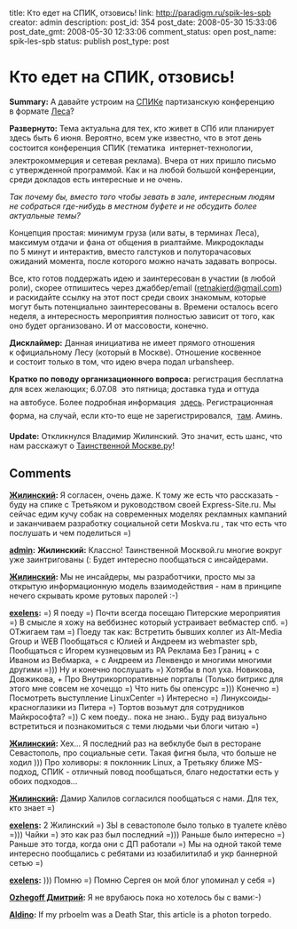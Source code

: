title: Кто едет на СПИК, отзовись!
link: http://paradigm.ru/spik-les-spb
creator: admin
description: 
post_id: 354
post_date: 2008-05-30 15:33:06
post_date_gmt: 2008-05-30 12:33:06
comment_status: open
post_name: spik-les-spb
status: publish
post_type: post

# Кто едет на СПИК, отзовись!

**Summary:** А давайте устроим на [СПИКе](http://sp-ic.ru/) партизанскую конференцию в формате [Леса](http://partyconf.ru/)?

**Развернуто:** Тема актуальна для тех, кто живет в СПб или планирует здесь быть 6 июня. Вероятно, всем уже известно, что в этот день состоится конференция СПИК (тематика  интернет-технологии, электрокоммерция и сетевая реклама). Вчера от них пришло письмо с утвержденной программой. Как и на любой большой конференции, среди докладов есть интересные и не очень.

_Так почему бы, вместо того чтобы зевать в зале, интересным людям не собраться где-нибудь в местном буфете и не обсудить более актуальные темы?_

Концепция простая: минимум груза (или ваты, в терминах Леса), максимум отдачи и фана от общения в риалтайме. Микродоклады по 5 минут и интерактив, вместо галстуков и полуторачасовых ожиданий момента, после которого можно начать задавать вопросы.

Все, кто готов поддержать идею и заинтересован в участии (в любой роли), скорее отпишитесь через джаббер/email (retnakierd@gmail.com) и раскидайте ссылку на этот пост среди своих знакомым, которые могут быть потенциально заинтересованы в. Времени осталось всего неделя, а интересность мероприятия полностью зависит от того, как оно будет организовано. И от массовости, конечно.

**Дисклаймер:** Данная инициатива не имеет прямого отношения к официальному Лесу (который в Москве). Отношение косвенное и состоит только в том, что идею вчера подал urbansheep.

**Кратко по поводу организационного вопроса:** регистрация бесплатна для всех желающих; 6.07.08  это пятница; доставка туда и оттуда на автобусе. Более подробная информация  [здесь](http://www.sp-ik.ru/). Регистрационная форма, на случай, если кто-то еще не зарегистрировался,  [там](http://www.sp-ik.ru/registration/2008/regform.php?WEB_FORM_ID=27). Аминь.

**Update:** Откликнулся Владимир Жилинский. Это значит, есть шанс, что нам расскажут о [Таинственной Москве.ру](http://zhilinsky.ru/2008/05/30/moskva/)!

## Comments

**[Жилинский](#825 "2008-05-30 16:07:59"):** Я согласен, очень даже. К тому же есть что рассказать - буду на спике с Третьяком и руководством своей Express-Site.ru. Мы сейчас едим кучу собак на современных моделях рекламных кампаний и заканчиваем разработку социальной сети Moskva.ru , так что есть что послушать и чем поделиться =)

**[admin](#826 "2008-05-30 16:49:50"):** **Жилинский:** Классно! Таинственной Москвой.ru многие вокруг уже заинтригованы (: Будет интересно пообщаться с инсайдерами.

**[Жилинский](#827 "2008-05-30 16:59:03"):** Мы не инсайдеры, мы разработчики, просто мы за открытую информационную модель взаимодействия - нам в принципе нечего скрывать кроме рутовых паролей :-)

**[exelens](#835 "2008-05-31 10:47:09"):** =) Я поеду =) Почти всегда посещаю Питерские мероприятия =) В смысле я хожу на веббизнес который устраивает вебмастер спб. =) ОТжигаем там =) Поеду так как: Встретить бывших коллег из Alt-Media Group и WEB Пообщаться с Юлией и Андреем из webmaster spb, Пообщаться с Игорем кузнецовым из РА Реклама Без Границ + с Иваном из Вебмарка, + с Андреем из Ленвендо и многими многими другими =))) Ну и конечно послушать =) Хотябы в пол уха. Новикова, Довжикова, + Про Внутрикорпоративные порталы (Только битрикс для этого мне совсем не хочеццо =) Что нить бы опенсурс =))) Конечно =) Посмотреть выступление LinuxCenter =) Интересно =) Линуксоиды-красноглазики из Питера =) Тортов возьмут для сотрудников Майкрософта? =)) С кем поеду.. пока не знаю.. Буду рад визуально встретиться и познакомиться с теми людьми чьи блоги читаю =)

**[Жилинский](#836 "2008-05-31 11:54:01"):** Хех... Я последний раз на вебклубе был в ресторане Севастополь, про социальные сети. Такая фигня была, что больше не ходил ))) Про холиворы: я поклонник Linux, а Третьяку ближе MS-подход, СПИК - отличный повод пообщаться, благо недостатки есть у обоих подходов...

**[Жилинский](#837 "2008-05-31 18:47:13"):** Дамир Халилов согласился пообщаться с нами. Для тех, кто знает =)

**[exelens](#838 "2008-05-31 21:09:51"):** 2 Жилинский =) ЗЫ в севастополе было только в туалете клёво =))) Чайки =) это как раз был последний =))) Раньше было интересно =) Раньше это тогда, когда они с ДП работали =) Мы на одной такой теме интересно пообщались с ребятами из юзабилитилаб и укр баннерной сетью =)

**[exelens](#839 "2008-05-31 21:13:42"):** ))) Помню =) Помню Сергея он мой блог упоминал у себя =)

**[Ozhegoff Дмитрий](#985 "2008-06-06 10:17:12"):** Я не врубаюсь пока но хотелось бы с вами:-)

**[Aldino](#63848 "2012-02-18 15:26:17"):** If my prboelm was a Death Star, this article is a photon torpedo.

